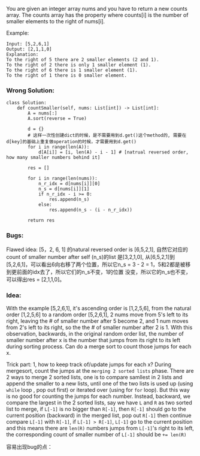 You are given an integer array nums and you have to return a new counts array. The counts array has the property where counts[i] is the number of smaller elements to the right of nums[i].

Example:
```
Input: [5,2,6,1]
Output: [2,1,1,0] 
Explanation:
To the right of 5 there are 2 smaller elements (2 and 1).
To the right of 2 there is only 1 smaller element (1).
To the right of 6 there is 1 smaller element (1).
To the right of 1 there is 0 smaller element.
```


### Wrong Solution:
```
class Solution:
    def countSmaller(self, nums: List[int]) -> List[int]:
        A = nums[:]
        A.sort(reverse = True)
        
        d = {}
        # 这样一次性创建dict的时候，是不需要用到d.get()这个method的, 需要在d[key]的基础上重复做operation的时候，才需要用到d.get()
        for i in range(len(A)):
            d[A[i]] = [i, len(A) - i - 1] # [natrual reversed order, how many smaller numbers behind it]
    
        res = []
        
        for i in range(len(nums)):
            n_r_idx = d[nums[i]][0]
            n_s = d[nums[i]][1]
            if n_r_idx - i >= 0:
                res.append(n_s)
            else:
                res.append(n_s - (i - n_r_idx))
                
        return res
```       
### Bugs: 
Flawed idea: [5，2, 6, 1] 的natural reversed order is [6,5,2,1], 自然它对应的count of smaller number after self (n_s)的list
是[3,2,1,0], 从[6,5,2,1]到[5,2,6,1]，可以看出6向右移了两个位置，所以它n_s = 3 - 2 = 1，5和2都是被移到更前面的idx去了，所以它们的n_s不变，1的位置
没变，所以它的n_s也不变，可以得出res = [2,1,1,0]。

### Idea:
With the example [5,2,6,1], it's ascending order is [1,2,5,6], from the natural order [1,2,5,6] to a random order [5,2,6,1], 
2 nums move from 5's left to its right, leaving the # of smaller number after 5 become 2, and 1 num moves from 2's left to its right, so the the # of smaller number after 2 is 1. With this observation, backwards, in the original random order list, the number of smaller number after x is the number that jumps from its right to its left during sorting process. Can do a merge sort to count those jumps for each x.

Trick part: 1, how to keep track of/update jumps for each x? During mergesort, count the jumps at the `merging 2 sorted lists` phase. There are 2 ways to merge 2 sorted lists, one is to compare samllest in 2 lists and append the smaller to a new lists, until one of the two lists is used up (using `while` loop , pop out first) or iterated over (using for `for` loop). But this way is no good for counting the jumps for each number. Instead, backward, we compare the largest in the 2 sorted lists, say we have `L` and `R` as two sorted list to merge, if `L[-1]` is no bigger than `R[-1]`, then `R[-1]` should go to the current position (backward) in the merged list, pop out `R[-1]` then continue compare `L[-1]` with `R[-1]`, if `L[-1] > R[-1]`, `L[-1]` go to the current position and this means there are `len(R)` numbers jumps from `L[-1]`'s right to its left, the corresponding count of smaller number of `L[-1]` should be `+= len(R)`

容易出现bug的点：

